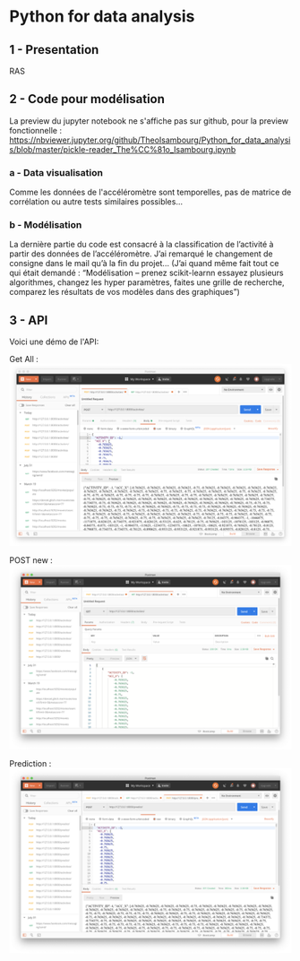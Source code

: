 # Python for data analysis

## 1 - Presentation
RAS

## 2 - Code pour modélisation
La preview du jupyter notebook ne s'affiche pas sur github, pour la preview fonctionnelle : https://nbviewer.jupyter.org/github/TheoIsambourg/Python_for_data_analysis/blob/master/pickle-reader_The%CC%81o_Isambourg.ipynb
### a - Data visualisation
Comme les données de l'accéléromètre sont temporelles, pas de matrice de corrélation ou autre tests similaires possibles...
### b - Modélisation
La dernière partie du code est consacré à la classification de l’activité à partir des données de l’accéléromètre. J’ai remarqué le changement de consigne dans le mail qu’à la fin du projet... (J’ai quand même fait tout ce qui était demandé :
“Modélisation – prenez scikit-learnn essayez plusieurs algorithmes, changez les hyper paramètres, faites une grille de recherche, comparez les résultats de vos modèles dans des graphiques”)

## 3 - API
Voici une démo de l'API:


Get All :
![alt text](https://github.com/TheoIsambourg/Python_for_data_analysis/blob/master/apirest/DEMO/GatAll.png "DEMO 1")


POST new :
![alt text](https://github.com/TheoIsambourg/Python_for_data_analysis/blob/master/apirest/DEMO/POST.png "DEMO 2")


Prediction :
![alt text](https://github.com/TheoIsambourg/Python_for_data_analysis/blob/master/apirest/DEMO/Predict.png "DEMO 3")
